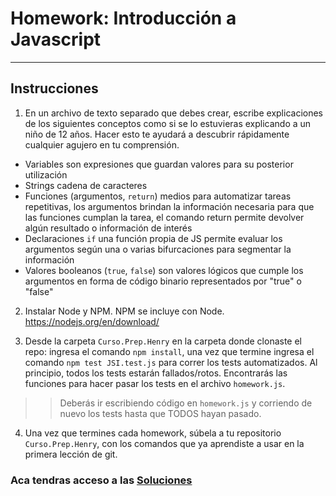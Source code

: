 # Homework: Introducción a Javascript

---

## Instrucciones

1. En un archivo de texto separado que debes crear, escribe explicaciones de los siguientes conceptos como si se lo estuvieras explicando a un niño de 12 años. Hacer esto te ayudará a descubrir rápidamente cualquier agujero en tu comprensión.

 * Variables
 son expresiones que guardan valores para su posterior utilización
 * Strings
 cadena de caracteres
 * Funciones (argumentos, `return`)
medios para automatizar tareas repetitivas, los argumentos brindan la información necesaria para que las funciones cumplan la tarea, el comando return permite devolver algún resultado o información de interés
 * Declaraciones `if`
 una función propia de JS permite evaluar los argumentos según una o varias bifurcaciones para segmentar la información
 * Valores booleanos (`true`, `false`)
 son valores lógicos que cumple los argumentos en forma de código binario representados por "true" o "false"

2. Instalar Node y NPM. NPM se incluye con Node. <https://nodejs.org/en/download/>

3. Desde la carpeta `Curso.Prep.Henry` en la carpeta donde clonaste el repo: ingresa el comando `npm install`, una vez que termine ingresa el comando `npm test JSI.test.js` para correr los tests automatizados. Al principio, todos los tests estarán fallados/rotos. Encontrarás las funciones para hacer pasar los tests en el archivo `homework.js`.

>> Deberás ir escribiendo código en `homework.js` y corriendo de nuevo los tests hasta que TODOS hayan pasado.

4. Una vez que termines cada homework, súbela a tu repositorio `Curso.Prep.Henry`, con los comandos que ya aprendiste a usar en la primera lección de git.

### Aca tendras acceso a las [Soluciones](https://github.com/atralice/Curso.Prep.Henry/blob/solution/02-JS-I/homework/homework.js)
